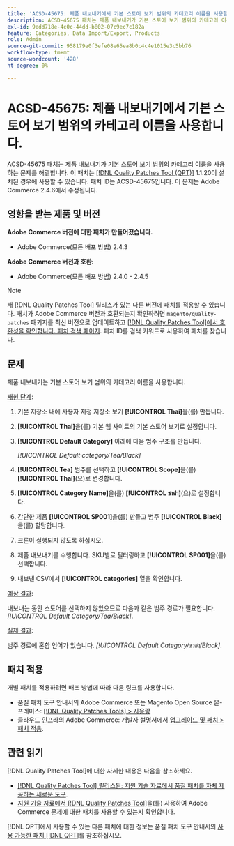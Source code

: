 ```yaml
---
title: 'ACSD-45675: 제품 내보내기에서 기본 스토어 보기 범위의 카테고리 이름을 사용함'
description: ACSD-45675 패치는 제품 내보내기가 기본 스토어 보기 범위의 카테고리 이름을 사용하는 문제를 해결합니다. 이 패치는 [Quality Patches Tool (QPT)](/help/announcements/adobe-commerce-announcements/magento-quality-patches-released-new-tool-to-self-serve-quality-patches.md) 1.1.20이 설치된 경우 사용할 수 있습니다. 패치 ID는 ACSD-45675입니다. 이 문제는 Adobe Commerce 2.4.6에서 수정됩니다.
exl-id: 9edd718e-4c0c-44dd-b802-07c9ec7c182a
feature: Categories, Data Import/Export, Products
role: Admin
source-git-commit: 958179e0f3efe08e65ea8b0c4c4e1015e3c5bb76
workflow-type: tm+mt
source-wordcount: '428'
ht-degree: 0%

---
```


# ACSD-45675: 제품 내보내기에서 기본 스토어 보기 범위의 카테고리 이름을 사용합니다.

ACSD-45675 패치는 제품 내보내기가 기본 스토어 보기 범위의 카테고리 이름을 사용하는 문제를 해결합니다. 이 패치는 [[!DNL Quality Patches Tool (QPT)]](/help/announcements/adobe-commerce-announcements/magento-quality-patches-released-new-tool-to-self-serve-quality-patches.md) 1.1.20이 설치된 경우에 사용할 수 있습니다. 패치 ID는 ACSD-45675입니다. 이 문제는 Adobe Commerce 2.4.6에서 수정됩니다.

## 영향을 받는 제품 및 버전

**Adobe Commerce 버전에 대한 패치가 만들어졌습니다.**

* Adobe Commerce(모든 배포 방법) 2.4.3

**Adobe Commerce 버전과 호환:**

* Adobe Commerce(모든 배포 방법) 2.4.0 - 2.4.5

>[!NOTE]
>
>새 [!DNL Quality Patches Tool] 릴리스가 있는 다른 버전에 패치를 적용할 수 있습니다. 패치가 Adobe Commerce 버전과 호환되는지 확인하려면 `magento/quality-patches` 패키지를 최신 버전으로 업데이트하고 [[!DNL Quality Patches Tool]에서 호환성을 확인합니다. 패치 검색 페이지](https://experienceleague.adobe.com/tools/commerce-quality-patches/index.html). 패치 ID를 검색 키워드로 사용하여 패치를 찾습니다.

## 문제

제품 내보내기는 기본 스토어 보기 범위의 카테고리 이름을 사용합니다.

<u>재현 단계</u>:

1. 기본 저장소 내에 사용자 지정 저장소 보기 **[!UICONTROL Thai]**&#x200B;을(를) 만듭니다.
1. **[!UICONTROL Thai]**&#x200B;을(를) 기본 웹 사이트의 기본 스토어 보기로 설정합니다.
1. **[!UICONTROL Default Category]** 아래에 다음 범주 구조를 만듭니다.

   *[!UICONTROL Default category/Tea/Black]*

1. **[!UICONTROL Tea]** 범주를 선택하고 **[!UICONTROL Scope]**&#x200B;을(를) **[!UICONTROL Thai]**(으)로 변경합니다.
1. **[!UICONTROL Category Name]**&#x200B;을(를) **[!UICONTROL ชาดำ]**(으)로 설정합니다.
1. 간단한 제품 **[!UICONTROL SP001]**&#x200B;을(를) 만들고 범주 **[!UICONTROL Black]**&#x200B;을(를) 할당합니다.
1. 크론이 실행되지 않도록 하십시오.
1. 제품 내보내기를 수행합니다. SKU별로 필터링하고 **[!UICONTROL SP001]**&#x200B;을(를) 선택합니다.
1. 내보낸 CSV에서 **[!UICONTROL categories]** 열을 확인합니다.

<u>예상 결과</u>:

내보내는 동안 스토어를 선택하지 않았으므로 다음과 같은 범주 경로가 필요합니다. *[!UICONTROL Default Category/Tea/Black]*.

<u>실제 결과</u>:

범주 경로에 혼합 언어가 있습니다. *[!UICONTROL Default Category/ชาดำ/Black]*.

## 패치 적용

개별 패치를 적용하려면 배포 방법에 따라 다음 링크를 사용합니다.

* 품질 패치 도구 안내서의 Adobe Commerce 또는 Magento Open Source 온-프레미스: [[!DNL Quality Patches Tools] > 사용량](https://experienceleague.adobe.com/docs/commerce-operations/tools/quality-patches-tool/usage.html)
* 클라우드 인프라의 Adobe Commerce: 개발자 설명서에서 [업그레이드 및 패치 > 패치 적용](https://devdocs.magento.com/cloud/project/project-patch.html).

## 관련 읽기

[!DNL Quality Patches Tool]에 대한 자세한 내용은 다음을 참조하세요.

* [[!DNL Quality Patches Tool] 릴리스됨: 지원 기술 자료에서 품질 패치를 자체 제공하는 새로운 도구](/help/announcements/adobe-commerce-announcements/magento-quality-patches-released-new-tool-to-self-serve-quality-patches.md).
* [지원 기술 자료에서  [!DNL Quality Patches Tool]](https://experienceleague.adobe.com/docs/commerce-knowledge-base/kb/support-tools/patches/check-patch-for-magento-issue-with-magento-quality-patches.html)을(를) 사용하여 Adobe Commerce 문제에 대한 패치를 사용할 수 있는지 확인합니다.

[!DNL QPT]에서 사용할 수 있는 다른 패치에 대한 정보는 품질 패치 도구 안내서의 [사용 가능한 패치 [!DNL QPT]](https://experienceleague.adobe.com/tools/commerce-quality-patches/index.html)를 참조하십시오.
